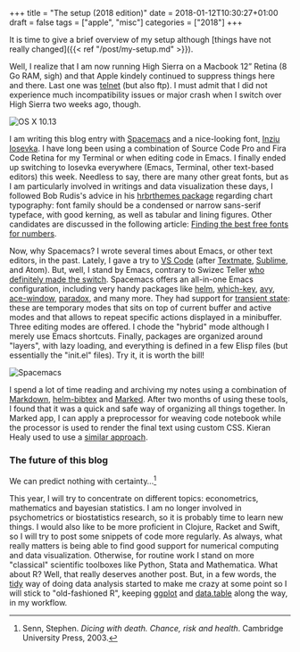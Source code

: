 +++
title = "The setup (2018 edition)"
date = 2018-01-12T10:30:27+01:00
draft = false
tags = ["apple", "misc"]
categories = ["2018"]
+++

It is time to give a brief overview of my setup although [things have not really changed]({{< ref "/post/my-setup.md" >}}).

<!--more-->

Well, I realize that I am now running High Sierra on a Macbook 12” Retina (8 Go RAM, sigh) and that Apple kindely continued to suppress things here and there. Last one was [telnet](https://forums.developer.apple.com/message/235897#235897) (but also ftp). I must admit that I did not experience much incompatibility issues or major crash when I switch over High Sierra two weeks ago, though.

![OS X 10.13](/img/highsierra.png)

I am writing this blog entry with [Spacemacs](http://spacemacs.org) and a nice-looking font, [Inziu Iosevka](https://github.com/be5invis/Iosevka). I have long been using a combination of Source Code Pro and Fira Code Retina for my Terminal or when editing code in Emacs. I finally ended up switching to Iosevka everywhere (Emacs, Terminal, other text-based editors) this week. Needless to say, there are many other great fonts, but as I am particularly involved in writings and data visualization these days, I followed Bob Rudis's advice in his [hrbrthemes package](https://cran.r-project.org/web/packages/hrbrthemes/vignettes/why_hrbrthemes.html) regarding chart typography: font family should be a condensed or narrow sans-serif typeface, with good kerning, as well as tabular and lining figures. Other candidates are discussed in the following article: [Finding the best free fonts for numbers](https://www.invisionapp.com/blog/best-free-fonts-for-numbers/).

Now, why Spacemacs? I wrote several times about Emacs, or other text editors, in the past. Lately, I gave a try to [VS Code](https://code.visualstudio.com) (after [Textmate](http://aliquote.org/memos/2013/01/02/textmate-2), [Sublime](http://aliquote.org/memos/2012/08/27/sublime-text), and Atom). But, well, I stand by Emacs, contrary to Swizec Teller [who definitely made the switch](https://swizec.com/blog/vscode-better-editor-emacs/swizec/7921). Spacemacs offers an all-in-one Emacs configuration, including very handy packages like [helm](https://github.com/emacs-helm/helm), [which-key](https://github.com/justbur/emacs-which-key), [avy](https://github.com/abo-abo/avy), [ace-window](https://github.com/abo-abo/ace-window), [paradox](https://github.com/Bruce-Connor/paradox), and many more. They had support for [transient state](https://github.com/syl20bnr/spacemacs/blob/master/doc/DOCUMENTATION.org#transient-states): these are temporary modes that sits on top of current buffer and active modes and that allows to repeat specific actions displayed in a minibuffer. Three editing modes are offered. I chode the "hybrid" mode although I merely use Emacs shortcuts. Finally, packages are organized around "layers", with lazy loading, and everything is defined in a few Elisp files (but essentially the "init.el" files). Try it, it is worth the bill!

![Spacemacs](/img/spacemacs.png)

I spend a lot of time reading and archiving my notes using a combination of [Markdown](https://jblevins.org/projects/markdown-mode/), [helm-bibtex](https://github.com/tmalsburg/helm-bibtex) and [Marked](http://marked2app.com). After two months of using these tools, I found that it was a quick and safe way of organizing all things together. In Marked app, I can apply a preprocessor for weaving code notebook while the processor is used to render the final text using custom CSS. Kieran Healy used to use a [similar approach](https://github.com/kjhealy/pandoc-templates).


### The future of this blog

We can predict nothing with certainty…[^1]

This year, I will try to concentrate on different topics: econometrics, mathematics and bayesian statistics. I am no longer involved in psychometrics or biostatistics research, so it is probably time to learn new things. I would also like to be more proficient in Clojure, Racket and Swift, so I will try to post some snippets of code more regularly. As always, what really matters is being able to find good support for numerical computing and data visualization. Otherwise, for routine work I stand on more "classical" scientific toolboxes like Python, Stata and Mathematica. What about R? Well, that really deserves another post. But, in a few words, the [tidy](https://www.tidyverse.org) way of doing data analysis started to make me crazy at some point so I will stick to "old-fashioned R", keeping [ggplot](http://ggplot2.org) and [data.table](http://r-datatable.com/) along the way, in my workflow.

[^1]: Senn, Stephen. *Dicing with death. Chance, risk and health*. Cambridge University Press, 2003.
